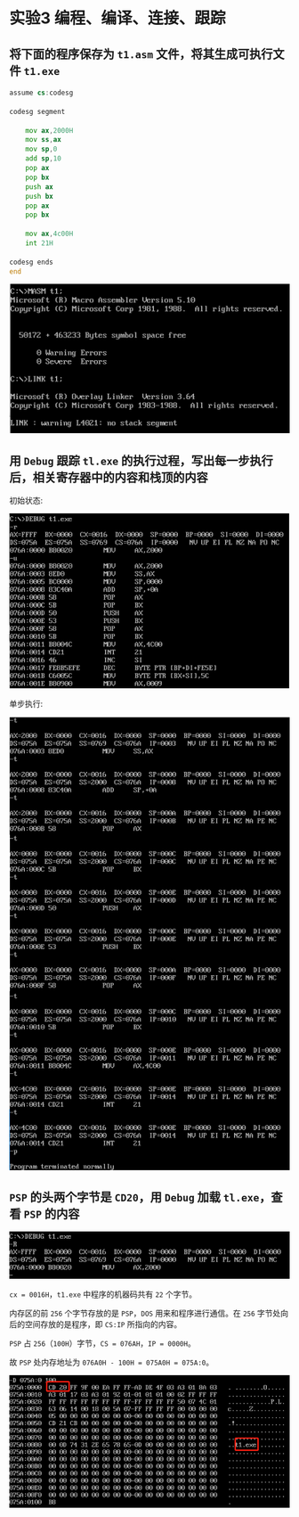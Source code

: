 # 实验3 编程、编译、连接、跟踪

## 将下面的程序保存为 `t1.asm` 文件，将其生成可执行文件 `t1.exe`

```asm
assume cs:codesg

codesg segment

    mov ax,2000H
    mov ss,ax
    mov sp,0
    add sp,10
    pop ax
    pop bx
    push ax
    push bx
    pop ax
    pop bx
    
    mov ax,4c00H
    int 21H

codesg ends
end
```
![083](../image/083.png)

## 用 `Debug` 跟踪 `tl.exe` 的执行过程，写出每一步执行后，相关寄存器中的内容和栈顶的内容

初始状态:

![084](../image/084.png)

单步执行:

![085](../image/085.png)

## `PSP` 的头两个字节是 `CD20`，用 `Debug` 加载 `tl.exe`，查看 `PSP` 的内容

![086](../image/086.png)

`cx = 0016H`，`t1.exe` 中程序的机器码共有 `22` 个字节。

内存区的前 `256` 个字节存放的是 `PSP`，`DOS` 用来和程序进行通信。在 `256` 字节处向后的空间存放的是程序，即 `CS:IP` 所指向的内容。

`PSP` 占 `256`（`100H`）字节，`CS = 076AH`，`IP = 0000H`。

故 `PSP` 处内存地址为 `076A0H - 100H = 075A0H = 075A:0`。

![087](../image/087.png)